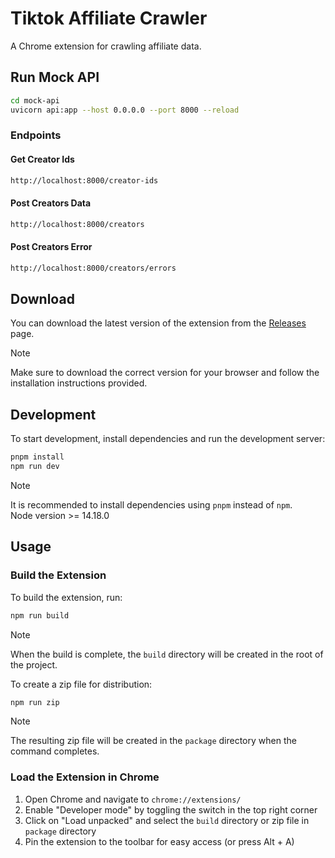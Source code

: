 # Tiktok Affiliate Crawler

A Chrome extension for crawling affiliate data.

## Run Mock API

```sh
cd mock-api
uvicorn api:app --host 0.0.0.0 --port 8000 --reload
```

### Endpoints

#### Get Creator Ids

```sh
http://localhost:8000/creator-ids
```

#### Post Creators Data

```sh
http://localhost:8000/creators
```

#### Post Creators Error

```sh
http://localhost:8000/creators/errors
```

## Download

You can download the latest version of the extension from the [Releases](https://github.com/hdevlinz/tiktok-affiliate-crawler/releases) page.

> [!NOTE]
> Make sure to download the correct version for your browser and follow the installation instructions provided.

## Development

To start development, install dependencies and run the development server:

```sh
pnpm install
npm run dev
```

> [!NOTE]
> It is recommended to install dependencies using `pnpm` instead of `npm`. <br />
> Node version >= 14.18.0

## Usage

### Build the Extension

To build the extension, run:

```sh
npm run build
```

> [!NOTE]
> When the build is complete, the `build` directory will be created in the root of the project.

To create a zip file for distribution:

```sh
npm run zip
```

> [!NOTE]
> The resulting zip file will be created in the `package` directory when the command completes.

### Load the Extension in Chrome

1. Open Chrome and navigate to `chrome://extensions/`
2. Enable "Developer mode" by toggling the switch in the top right corner
3. Click on "Load unpacked" and select the `build` directory or zip file in `package` directory
4. Pin the extension to the toolbar for easy access (or press Alt + A)
